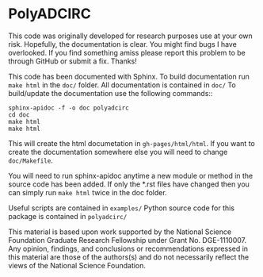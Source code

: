 PolyADCIRC
==========

This code was originally developed for research purposes use at your own risk. Hopefully, the documentation is clear. You might find bugs I have overlooked. If you find something amiss please report this problem to be through GitHub or submit a fix. Thanks!

This code has been documented with Sphinx. To build documentation run 
``make html`` in the ``doc/`` folder.
All documentation is contained in ``doc/`` 
To build/update the documentation use the following commands::

    sphinx-apidoc -f -o doc polyadcirc
    cd doc
    make html
    make html

This will create the html documetation in ``gh-pages/html/html``. If you want to create the documentation somewhere else you will need to change ``doc/Makefile``.

You will need to run sphinx-apidoc anytime a new module or method in the source code has been added. If only the *.rst files have changed then you can simply run ``make html`` twice in the doc folder.

Useful scripts are contained in ``examples/``
Python source code for this package is contained in ``polyadcirc/``

This material is based upon work supported by the National Science Foundation
Graduate Research Fellowship under Grant No. DGE-1110007. Any opinion,
findings, and conclusions or recommendations expressed in this material are
those of the authors(s) and do not necessarily reflect the views of the
National Science Foundation.

